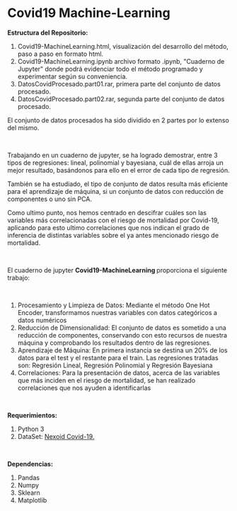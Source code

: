 # Covid19 Machine-Learning

<p><strong>Estructura del Repositorio: </strong></p>

<ol>
<li>Covid19-MachineLearning.html, visualización del desarrollo del método, paso a paso en formato html.</li>
<li>Covid19-MachineLearning.ipynb archivo formato .ipynb, "Cuaderno de Jupyter" donde podrá evidenciar todo el método programado y experimentar según su conveniencia.</li>
<li>DatosCovidProcesado.part01.rar, primera parte del conjunto de datos procesado.</li>
<li>DatosCovidProcesado.part02.rar, segunda parte del conjunto de datos procesado.</li>
</ol>

<p>El conjunto de datos procesados ha sido dividido en 2 partes por lo extenso del mismo.</p><br>

<p>Trabajando en un cuaderno de jupyter, se ha logrado demostrar, entre 3 tipos de regresiones: lineal, polinomial y bayesiana, cuál de ellas arroja un mejor resultado, basándonos para ello en el error de cada tipo de regresión.</p>
<p>También se ha estudiado, el tipo de conjunto de datos resulta más eficiente para el aprendizaje de máquina, si un conjunto de datos con reducción de componentes o uno sin PCA.</p>
<p>Como ultimo punto, nos hemos centrado en descifrar cuáles son las variables más correlacionadas con el riesgo de mortalidad por Covid-19, aplicando para esto ultimo correlaciones que nos indican el grado de inferencia de distintas variables sobre el ya antes mencionado riesgo de mortalidad.</p><br>

<p>El cuaderno de jupyter <strong>Covid19-MachineLearning </strong>proporciona el siguiente trabajo:</p><br>

<ol>
  <li>Procesamiento y Limpieza de Datos: Mediante el método One Hot Encoder, transformamos nuestras variables con datos categóricos a datos numéricos</li>
  <li>Reducción de Dimensionalidad: El conjunto de datos es sometido a una reducción de componentes, conservando con esto recursos de nuestra máquina y comprobando los resultados dentro de las regresiones.</li>
  <li>Aprendizaje de Máquina: En primera instancia se destina un 20% de los datos para el test y el restante para el train. Las regresiones tratadas son: Regresión Lineal, Regresión Polinomial y Regresión Bayesiana</li>
  <li>Correlaciones: Para la presentación de datos, acerca de las variables que más inciden en el riesgo de mortalidad, se han realizado correlaciones que nos ayuden a identificarlas</li>
</ol><br>

<p><strong>Requerimientos: </strong></p>

<ol>
  <li>Python 3</li>
  <li>DataSet: <a href="https://www.covid19survivalcalculator.com/download">Nexoid Covid-19.</a></li>
</ol><br>

<p><strong>Dependencias: </strong></p>

<ol>
  <li>Pandas</li>
  <li>Numpy</li>
  <li>Sklearn</li>
  <li>Matplotlib</li>
</ol>
